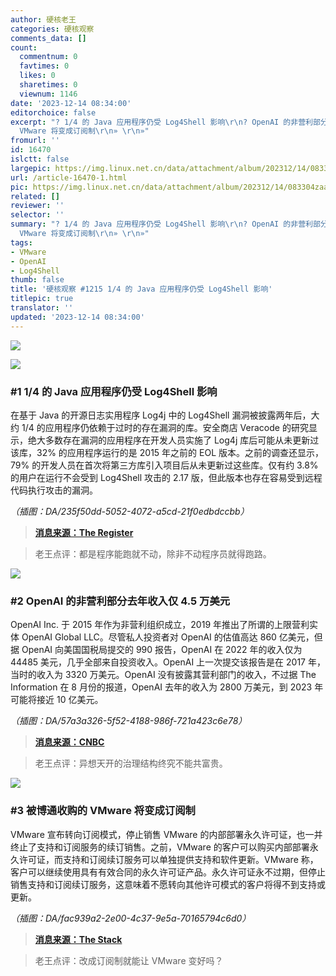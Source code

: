 ```yaml
---
author: 硬核老王
categories: 硬核观察
comments_data: []
count:
  commentnum: 0
  favtimes: 0
  likes: 0
  sharetimes: 0
  viewnum: 1146
date: '2023-12-14 08:34:00'
editorchoice: false
excerpt: "? 1/4 的 Java 应用程序仍受 Log4Shell 影响\r\n? OpenAI 的非营利部分去年收入仅 4.5 万美元\r\n? 被博通收购的
  VMware 将变成订阅制\r\n» \r\n»"
fromurl: ''
id: 16470
islctt: false
largepic: https://img.linux.net.cn/data/attachment/album/202312/14/083304zaao1oms118ok3ka.jpg
url: /article-16470-1.html
pic: https://img.linux.net.cn/data/attachment/album/202312/14/083304zaao1oms118ok3ka.jpg.thumb.jpg
related: []
reviewer: ''
selector: ''
summary: "? 1/4 的 Java 应用程序仍受 Log4Shell 影响\r\n? OpenAI 的非营利部分去年收入仅 4.5 万美元\r\n? 被博通收购的
  VMware 将变成订阅制\r\n» \r\n»"
tags:
- VMware
- OpenAI
- Log4Shell
thumb: false
title: '硬核观察 #1215 1/4 的 Java 应用程序仍受 Log4Shell 影响'
titlepic: true
translator: ''
updated: '2023-12-14 08:34:00'
---
```


![](https://img.linux.net.cn/data/attachment/album/202312/14/083304zaao1oms118ok3ka.jpg)


![](https://img.linux.net.cn/data/attachment/album/202312/14/083315m5j454j5coop0sj5.png)


### #1 1/4 的 Java 应用程序仍受 Log4Shell 影响


在基于 Java 的开源日志实用程序 Log4j 中的 Log4Shell 漏洞被披露两年后，大约 1/4 的应用程序仍依赖于过时的存在漏洞的库。安全商店 Veracode 的研究显示，绝大多数存在漏洞的应用程序在开发人员实施了 Log4j 库后可能从未更新过该库，32% 的应用程序运行的是 2015 年之前的 EOL 版本。之前的调查还显示，79% 的开发人员在首次将第三方库引入项目后从未更新过这些库。仅有约 3.8% 的用户在运行不会受到 Log4Shell 攻击的 2.17 版，但此版本也存在容易受到远程代码执行攻击的漏洞。


*（插图：DA/235f50dd-5052-4072-a5cd-21f0edbdccbb）*



> 
> **[消息来源：The Register](https://www.theregister.com/2023/12/11/log4j_vulnerabilities/)**
> 
> 
> 



> 
> 老王点评：都是程序能跑就不动，除非不动程序员就得跑路。
> 
> 
> 


![](https://img.linux.net.cn/data/attachment/album/202312/14/083335drzxppqdgn5r550r.png)


### #2 OpenAI 的非营利部分去年收入仅 4.5 万美元


OpenAI Inc. 于 2015 年作为非营利组织成立，2019 年推出了所谓的上限营利实体 OpenAI Global LLC。尽管私人投资者对 OpenAI 的估值高达 860 亿美元，但据 OpenAI 向美国国税局提交的 990 报告，OpenAI 在 2022 年的收入仅为 44485 美元，几乎全部来自投资收入。OpenAI 上一次提交该报告是在 2017 年，当时的收入为 3320 万美元。OpenAI 没有披露其营利部门的收入，不过据 The Information 在 8 月份的报道，OpenAI 去年的收入为 2800 万美元，到 2023 年可能将接近 10 亿美元。


*（插图：DA/57a3a326-5f52-4188-986f-721a423c6e78）*



> 
> **[消息来源：CNBC](https://www.cnbc.com/2023/12/12/openai-nonprofit-arm-45000-in-2022-revenue-company-worth-billions.html)**
> 
> 
> 



> 
> 老王点评：异想天开的治理结构终究不能共富贵。
> 
> 
> 


![](https://img.linux.net.cn/data/attachment/album/202312/14/083352mzcycfmzz2nxttc5.png)


### #3 被博通收购的 VMware 将变成订阅制


VMware 宣布转向订阅模式，停止销售 VMware 的内部部署永久许可证，也一并终止了支持和订阅服务的续订销售。之前，VMware 的客户可以购买内部部署永久许可证，而支持和订阅续订服务可以单独提供支持和软件更新。VMware 称，客户可以继续使用具有有效合同的永久许可证产品。永久许可证永不过期，但停止销售支持和订阅续订服务，这意味着不愿转向其他许可模式的客户将得不到支持或更新。


*（插图：DA/fac939a2-2e00-4c37-9e5a-70165794c6d0）*



> 
> **[消息来源：The Stack](https://www.thestack.technology/broadcom-is-killing-off-vmware-perpetual-licences-sns/)**
> 
> 
> 



> 
> 老王点评：改成订阅制就能让 VMware 变好吗？
> 
> 
>